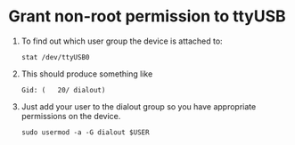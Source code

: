 # Grant non-root permission to ttyUSB

1. To find out which user group the device is attached to:
    ```
    stat /dev/ttyUSB0
    ```
2. This should produce something like
    ```
    Gid: (   20/ dialout)
    ```
3. Just add your user to the dialout group so you have appropriate permissions on the device.
    ```
    sudo usermod -a -G dialout $USER
    ```